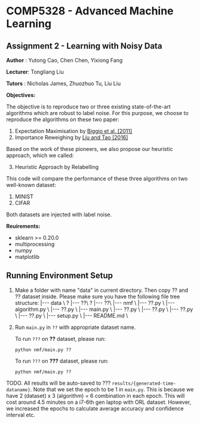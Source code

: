 # COMP5328 - Advanced Machine Learning

## Assignment 2 - Learning with Noisy Data

**Author** : Yutong Cao,  Chen Chen,  Yixiong Fang

**Lecturer**: Tongliang Liu

**Tutors** : Nicholas James, Zhuozhuo Tu, Liu Liu

**Objectives:**

The objective is to reproduce two or three existing state-of-the-art algorithms which are robust to label noise. For this purpose, we choose to reproduce the algorithms on these two paper:
1. Expectation Maximisation by [Biggio et al. [2011]](http://proceedings.mlr.press/v20/biggio11/biggio11.pdf)
2. Importance Reweighing by [Liu and Tao [2016]](https://arxiv.org/pdf/1411.7718.pdf)

Based on the work of these pioneers, we also propose our heuristic approach, which we called:

3. Heuristic Approach by Relabelling

This code will compare the performance of these three algorithms on two well-known dataset:
 1. MINIST
 2. CIFAR

Both datasets are injected with label noise.


**Reuirements:**
- sklearn >= 0.20.0
- multiprocessing
- numpy
- matplotlib


Running Environment Setup
------------


1. Make a folder with name "data" in current directory. Then copy ?? and ?? dataset inside. Please make sure you have the following file tree structure:
     |--- data \\
     ?	|--- ??\\
     ?	|--- ??\\
     |--- nmf \\
     	|--- ??.py \\
      	|--- algorithm.py  \\
      	|--- ??.py  \\
      	|--- main.py \\
      	|--- ??.py \\
      	|--- ??.py \\
      	|--- ??.py \\
      	|--- ??.py \\
      |--- setup.py \\
      |--- README.md \\
3. Run `main.py` in `??` with appropriate dataset name.

   To run `???` on **??** dataset, please run:

   ```
   python nmf/main.py ??
   ```

   To run `???` on **???** dataset, please run:

   ```
   python nmf/main.py ??
   ```
TODO.
All results will be auto-saved to ??? `results/{generated-time-dataname}`. Note that we set the epoch to be 1 in `main.py`. This is because we have 2 (dataset) x 3 (algorithm) = 6 combination in each epoch. This will cost around 4.5 minutes on a i7-6th gen laptop with ORL dataset. However, we increased the epochs to calculate average accuracy and confidence interval etc.
